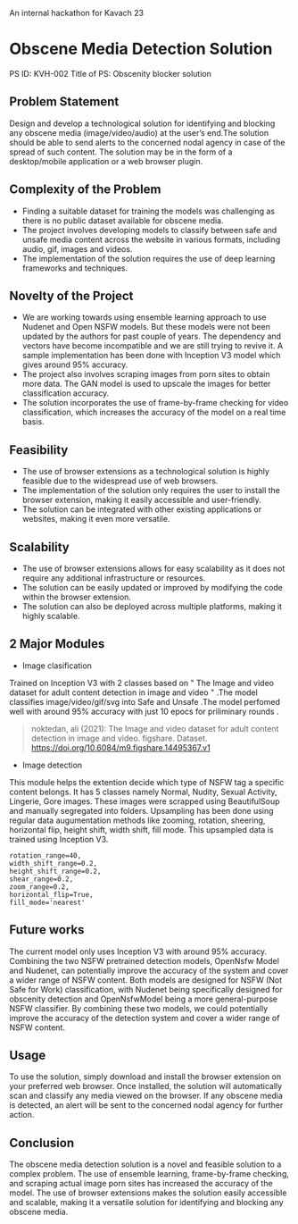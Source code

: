 An internal hackathon for Kavach 23
# Obscene Media Detection Solution
PS ID: KVH-002
Title of PS: Obscenity blocker solution

## Problem Statement
Design and develop a technological solution for identifying and blocking any obscene media (image/video/audio) at the user’s end.The solution should be able to send alerts to the concerned nodal agency in case of the spread of such content. The solution may be in the form of a desktop/mobile application or a web browser plugin.

## Complexity of the Problem
* Finding a suitable dataset for training the models was challenging as there is no public dataset available for obscene media.
* The project involves developing models to classify between safe and unsafe media content across the website in various formats, including audio, gif, images and videos.
* The implementation of the solution requires the use of deep learning frameworks and techniques.

## Novelty of the Project
* We are working towards using ensemble learning approach to use Nudenet and Open NSFW models. But these models were not been updated by the authors for past couple of years. The dependency and vectors have become incompatible and we are still trying to revive it. A sample implementation has been done with Inception V3 model which gives around 95% accuracy.
* The project also involves scraping images from porn sites to obtain more data. The GAN model is used to upscale the images for better classification accuracy.
* The solution incorporates the use of frame-by-frame checking for video classification, which increases the accuracy of the model on a real time basis.

## Feasibility
* The use of browser extensions as a technological solution is highly feasible due to the widespread use of web browsers.
* The implementation of the solution only requires the user to install the browser extension, making it easily accessible and user-friendly.
* The solution can be integrated with other existing applications or websites, making it even more versatile.

## Scalability
* The use of browser extensions allows for easy scalability as it does not require any additional infrastructure or resources.
* The solution can be easily updated or improved by modifying the code within the browser extension.
* The solution can also be deployed across multiple platforms, making it highly scalable.

## 2 Major Modules 

* Image clasification 

Trained on Inception V3 with 2 classes based on " The Image and video dataset for adult content detection in image and video " .The model classifies image/video/gif/svg into Safe and Unsafe .The model perfomed well with around 95% accuracy with just 10 epocs for priliminary rounds .
> noktedan, ali (2021): The Image and video dataset for adult content detection in image and video. figshare. Dataset. https://doi.org/10.6084/m9.figshare.14495367.v1

* Image detection

This module helps the extention decide which type of NSFW tag a specific content belongs. It has 5 classes namely Normal, Nudity, Sexual Activity, Lingerie, Gore images. These images were scrapped using BeautifulSoup and manually segregated into folders. Upsampling has been done using regular data augumentation methods like zooming, rotation, sheering, horizontal flip, height shift, width shift, fill mode. This upsampled data is trained using Inception V3.

```
rotation_range=40,
width_shift_range=0.2,
height_shift_range=0.2,
shear_range=0.2,
zoom_range=0.2,
horizontal_flip=True,
fill_mode='nearest'
```

## Future works 

The current model only uses Inception V3 with around 95% accuracy. Combining the two NSFW pretrained detection models, OpenNsfw Model and Nudenet, can potentially improve the accuracy of the system and cover a wider range of NSFW content. Both models are designed for NSFW (Not Safe for Work) classification, with Nudenet being specifically designed for obscenity detection and OpenNsfwModel being a more general-purpose NSFW classifier. By combining these two models, we could potentially improve the accuracy of the detection system and cover a wider range of NSFW content.

## Usage
To use the solution, simply download and install the browser extension on your preferred web browser. Once installed, the solution will automatically scan and classify any media viewed on the browser. If any obscene media is detected, an alert will be sent to the concerned nodal agency for further action.

## Conclusion
The obscene media detection solution is a novel and feasible solution to a complex problem. The use of ensemble learning, frame-by-frame checking, and scraping actual image porn sites has increased the accuracy of the model. The use of browser extensions makes the solution easily accessible and scalable, making it a versatile solution for identifying and blocking any obscene media.
